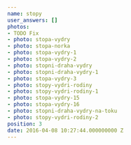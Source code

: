 ```yaml
---
name: stopy
user_answers: []
photos:
- TODO Fix
- photo: stopa-vydry
- photo: stopa-norka
- photo: stopa-vydry-1
- photo: stopa-vydry-2
- photo: stopni-draha-vydry
- photo: stopni-draha-vydry-1
- photo: stopa-vydry-3
- photo: stopy-vydri-rodiny
- photo: stopy-vydri-rodiny-1
- photo: stopa-vydry-15
- photo: stopa-vydry-16
- photo: stopni-draha-vydry-na-toku
- photo: stopy-vydri-rodiny-2
position: 3
date: 2016-04-08 10:27:44.000000000 Z
---
```

